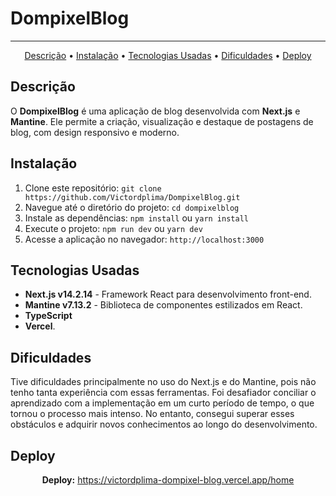 <p align="center">
  <h1>DompixelBlog</h1>
</p>

---
<p align="center">
    <a href="#descricao">Descrição</a> •
    <a href="#instalacao">Instalação</a> •
    <a href="#tecnologias">Tecnologias Usadas</a> •
    <a href="#dificuldades">Dificuldades</a> •
    <a href="#deploy">Deploy</a>
</p>

<h2 id="descricao">Descrição</h2>
<p>
    O <strong>DompixelBlog</strong> é uma aplicação de blog desenvolvida com <strong>Next.js</strong> e <strong>Mantine</strong>.
    Ele permite a criação, visualização e destaque de postagens de blog, com design responsivo e moderno.
</p>

<h2 id="instalacao">Instalação</h2>
<ol>
    <li>Clone este repositório: <code>git clone https://github.com/Victordplima/DompixelBlog.git</code></li>
    <li>Navegue até o diretório do projeto: <code>cd dompixelblog</code></li>
    <li>Instale as dependências: <code>npm install</code> ou <code>yarn install</code></li>
    <li>Execute o projeto: <code>npm run dev</code> ou <code>yarn dev</code></li>
    <li>Acesse a aplicação no navegador: <code>http://localhost:3000</code></li>
</ol>

<h2 id="tecnologias">Tecnologias Usadas</h2>
<ul>
    <li><strong>Next.js v14.2.14</strong> - Framework React para desenvolvimento front-end.</li>
    <li><strong>Mantine v7.13.2</strong> - Biblioteca de componentes estilizados em React.</li>
    <li><strong>TypeScript</strong></li>
    <li><strong>Vercel</strong>.</li>
</ul>

<h2 id="dificuldades">Dificuldades</h2>
<p>
    Tive dificuldades principalmente no uso do Next.js e do Mantine, pois não tenho tanta experiência com essas ferramentas. Foi desafiador conciliar o aprendizado com a implementação em um curto período de tempo, o que tornou o processo mais intenso. No entanto, consegui superar esses obstáculos e adquirir novos conhecimentos ao longo do desenvolvimento.
</p>

<h2 id="deploy">Deploy</h2>
<p align="center">
    <strong>Deploy:</strong> <a href="https://victordplima-dompixel-blog.vercel.app/home">https://victordplima-dompixel-blog.vercel.app/home</a>
</p>
